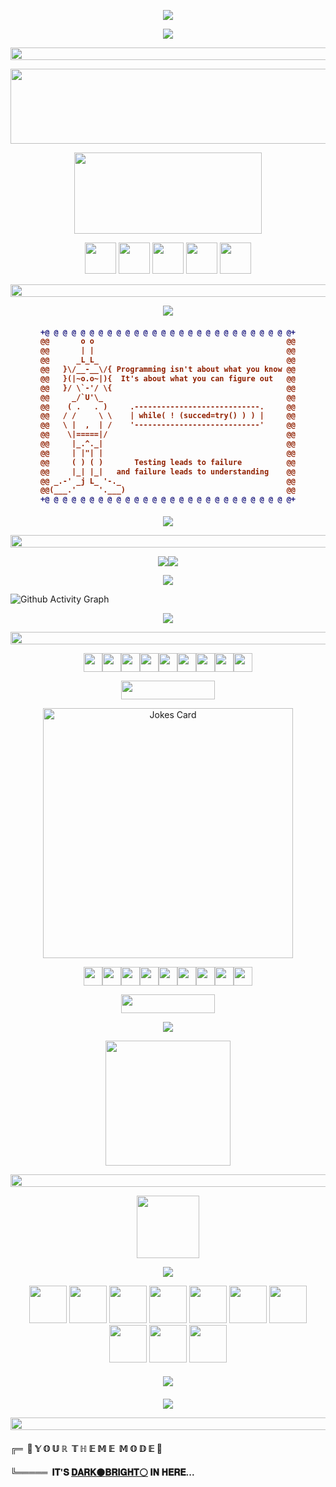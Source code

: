 <!--HELLO EVERYBODY
WEBSITE:
https://readme-typing-svg.herokuapp.com/demo/-->
<p align="center">
<img src="https://readme-typing-svg.herokuapp.com?font=Architects+Daughter&color=%2379A500&size=40&duration=3000&center=true&lines=Hello+Everybody">
<!--GUMP-->
<p align="center">
<img src="https://media.giphy.com/media/QLKSt3wQqlj7a/giphy.gif">
<!--LINE-->
<p align="center">
<img src="https://i.imgur.com/dBaSKWF.gif" height="20" width="1000"> 
<!--ILOVEOPENSOURCE-->
<p align="center">
<img src="https://i.imgur.com/AZa5yxa.png" height="120" width="600">
<!--SPOTIFY
WEBSITE:
https://github.com/kittinan/spotify-github-profile-->
<p align="center">
<img src="https://raw.githubusercontent.com/trinib/spotify-github-profile/master/img/default.svg" height="130" width="300">
<!--PARROTSEMOJI--> 
<p align="center">
<img src="https://github.com/seanprashad/slackmoji/blob/master/emoji/parrots/parrot-trinidadandtobago.gif" height="50" width="50">
<img src="https://github.com/seanprashad/slackmoji/blob/master/emoji/parrots/parrot-trinidadandtobago.gif" height="50" width="50">
<img src="https://github.com/seanprashad/slackmoji/blob/master/emoji/parrots/parrot-trinidadandtobago.gif" height="50" width="50">
<img src="https://github.com/seanprashad/slackmoji/blob/master/emoji/parrots/parrot-trinidadandtobago.gif" height="50" width="50">
<img src="https://github.com/seanprashad/slackmoji/blob/master/emoji/parrots/parrot-trinidadandtobago.gif" height="50" width="50">
<!--LINE-->
<p align="center">
<img src="https://i.imgur.com/dBaSKWF.gif" height="20" width="1000"> 
<!--RSS
TAKE IMAGE FROM https://github.com/trinib/trinib/blob/main/.images/marquee.svg TO YOUR REPO AND EDIT IT--> 
<p align="center">
<img src="https://raw.githubusercontent.com/trinib/trinib/main/.images/marquee.svg"> 
<!--ASCII
WEBSITE:
https://asciiart.website/-->

<h4 align="center"> 

 ```diff
+@ @ @ @ @ @ @ @ @ @ @ @ @ @ @ @ @ @ @ @ @ @ @ @ @ @ @ @+
@@       o o                                           @@
@@       | |                                           @@
@@      _L_L_                                          @@
@@   }\/__-__\/{ Programming isn't about what you know @@
@@   }(|~o.o~|){  It's about what you can figure out   @@
@@   }/ \`-'/ \{                                       @@
@@     _/`U'\_                                         @@
@@    ( .   . )     .----------------------------.     @@
@@   / /     \ \    | while( ! (succed=try() ) ) |     @@
@@   \ |  ,  | /    '----------------------------'     @@
@@    \|=====|/                                        @@
@@     |_.^._|                                         @@
@@     | |"| |                                         @@
@@     ( ) ( )       Testing leads to failure          @@
@@     |_| |_|   and failure leads to understanding    @@
@@ _.-' _j L_ '-._                                     @@
@@(___.'     '.___)                                    @@
+@ @ @ @ @ @ @ @ @ @ @ @ @ @ @ @ @ @ @ @ @ @ @ @ @ @ @ @+
```
</h4> 

<!--RSS-->
<p align="center">
<img src="https://raw.githubusercontent.com/trinib/trinib/main/.images/marquee2.svg">
<!--LINE-->
<p align="center">
<img src="https://i.imgur.com/dBaSKWF.gif" height="20" width="1000"> 
<!--STATS
WEBSITE:
https://github.com/anuraghazra/github-readme-stats-->
<p align="center">
<img src="https://github-readme-stats.vercel.app/api?username=trinib&show_icons=true&theme=merko"><img src="https://github-readme-streak-stats.herokuapp.com?user=trinib&theme=merko&date_format=M%20j%5B%2C%20Y%5D" >
<!--LANGUAGES
WEBSITE:
https://github.com/anuraghazra/github-readme-stats-->
<p align="center">
<img src="https://github-readme-stats.vercel.app/api/top-langs/?username=trinib&layout=compact&theme=merko">

<!--ACTIVITYGRAPH
WEBSITE:
https://github.com/Ashutosh00710/github-readme-activity-graph#customization-->
![Github Activity Graph](https://intense-river-40395.herokuapp.com/graph?username=Jimmy&theme=react-dark&hide_border=true&color=00d668&line=00d668&point=8b007e)
 
<!--SNAKE
WEBSITE:
https://github.com/Platane/snk-->
<p align="center">
<img src="https://raw.githubusercontent.com/trinib/trinib/output/github-contribution-grid-snake.svg">
 <!--LINE-->
<p align="center">
<img src="https://i.imgur.com/dBaSKWF.gif" height="20" width="1000"> 
 <!--JOYEMOJI-->
<p align="center">
<img src="https://github.com/seanprashad/slackmoji/blob/master/emoji/blob/blob-joy-gif.gif" width="30"><img src="https://github.com/seanprashad/slackmoji/blob/master/emoji/blob/blob-joy-gif.gif" width="30"><img src="https://github.com/seanprashad/slackmoji/blob/master/emoji/blob/blob-joy-gif.gif" width="30"><img src="https://github.com/seanprashad/slackmoji/blob/master/emoji/blob/blob-joy-gif.gif" width="30"><img src="https://github.com/seanprashad/slackmoji/blob/master/emoji/blob/blob-joy-gif.gif" width="30"><img src="https://github.com/seanprashad/slackmoji/blob/master/emoji/blob/blob-joy-gif.gif" width="30"><img src="https://github.com/seanprashad/slackmoji/blob/master/emoji/blob/blob-joy-gif.gif" width="30"><img src="https://github.com/seanprashad/slackmoji/blob/master/emoji/blob/blob-joy-gif.gif" width="30"><img src="https://github.com/seanprashad/slackmoji/blob/master/emoji/blob/blob-joy-gif.gif" width="30">
<!--JOKE-->
<p align="center">
<img src="https://i.imgur.com/KwHw09D.gif" height="30" width="150">
<!--JOKECARD-->
<p align="center">
<img src="https://readme-jokes.vercel.app/api" alt="Jokes Card" width="400">
<!--WINEEMOJI-->
<p align="center">
<img src="https://github.com/seanprashad/slackmoji/blob/master/emoji/blob/blob-wine-gif.gif" width="30"><img src="https://github.com/seanprashad/slackmoji/blob/master/emoji/blob/blob-wine-gif.gif" width="30"><img src="https://github.com/seanprashad/slackmoji/blob/master/emoji/blob/blob-wine-gif.gif" width="30"><img src="https://github.com/seanprashad/slackmoji/blob/master/emoji/blob/blob-wine-gif.gif" width="30"><img src="https://github.com/seanprashad/slackmoji/blob/master/emoji/blob/blob-wine-gif.gif" width="30"><img src="https://github.com/seanprashad/slackmoji/blob/master/emoji/blob/blob-wine-gif.gif" width="30"><img src="https://github.com/seanprashad/slackmoji/blob/master/emoji/blob/blob-wine-gif.gif" width="30"><img src="https://github.com/seanprashad/slackmoji/blob/master/emoji/blob/blob-wine-gif.gif" width="30"><img src="https://github.com/seanprashad/slackmoji/blob/master/emoji/blob/blob-wine-gif.gif" width="30">
<!--QUOTES-->
<p align="center">
<img src="https://i.imgur.com/OFloXS3.gif" height="30" width="150">
<!--QUOTESCARD-->
<p align="center">
<img src="https://github-readme-quotes.herokuapp.com/quote?theme=merko&animation=grow_out_in&layout=churchill&font=default">
<!--REFRESHPAGE-->
<p align="center">
<img src="https://i.imgur.com/mGhPUXI.gif" width="200">
<!--LINE-->
<p align="center">
<img src="https://i.imgur.com/dBaSKWF.gif" height="20" width="1000">  
<!--CAT-->
<p align="center">
<img src="https://media.giphy.com/media/WUlplcMpOCEmTGBtBW/giphy.gif" width="100">
<!--INTEREST-->
<p align="center">
<img src="https://i.imgur.com/ozEwbHs.gif">
<!--ICONS-->
<p align="center">
<img src="https://www.vectorlogo.zone/logos/reactjs/reactjs-icon.svg" width="60">
 <img src="https://www.vectorlogo.zone/logos/w3_html5/w3_html5-icon.svg" width="60">
 <img src="https://www.vectorlogo.zone/logos/w3_css/w3_css-icon.svg" width="60">
<img src="https://upload.vectorlogo.zone/logos/javascript/images/239ec8a4-163e-4792-83b6-3f6d96911757.svg" width="60">
<img src="https://www.vectorlogo.zone/logos/typescriptlang/typescriptlang-icon.svg" width="60">
<img src="https://www.vectorlogo.zone/logos/adobe_illustrator/adobe_illustrator-icon.svg" width="60">
<img src="https://www.vectorlogo.zone/logos/figma/figma-icon.svg" width="60"> 
<img src="https://www.vectorlogo.zone/logos/nodejs/nodejs-icon.svg" width="60">
<img src="https://www.vectorlogo.zone/logos/expoio/expoio-icon.svg" width="60">
<img src="https://www.vectorlogo.zone/logos/github/github-icon.svg" width="60">
<!--VIEWS
WEBSITE:
https://github.com/antonkomarev/github-profile-views-counter-->
<h4 align="center"
 
![](https://komarev.com/ghpvc/?username=trinib&color=0E9C47&style=for-the-badge)

<h4>
<!--TROPHY
WEBSITE:
https://github.com/ryo-ma/github-profile-trophy-->
<p align="center">
<img src="https://github-profile-trophy.vercel.app/?username=trinib&theme=tokyonight&no-frame=true&row=1&&margin-w=30&no-bg=true">
<!--LINE--> 
<p align="center">
<img src="https://i.imgur.com/dBaSKWF.gif" height="20" width="1000">
<!--THEME
WEBSITE:
https://fancytext.blogspot.com/-->
<h4 align="left"> 
 
╔═&nbsp;&nbsp;👀 𝕐&nbsp;𝕆&nbsp;𝕌&nbsp;ℝ&nbsp;&nbsp;𝕋&nbsp;ℍ&nbsp;𝔼&nbsp;𝕄&nbsp;𝔼&nbsp;&nbsp;𝕄&nbsp;𝕆&nbsp;𝔻&nbsp;𝔼 👀
<h4>
<h4 align="left">  
 
╚═════ &nbsp;𝐈𝐓'𝐒 [𝐃𝐀𝐑𝐊⚫](https://github.com/settings/appearance#gh-dark-mode-only)[𝐁𝐑𝐈𝐆𝐇𝐓⚪](https://github.com/settings/appearance#gh-light-mode-only) 𝐈𝐍 𝐇𝐄𝐑𝐄...
<h4> 
<!--
[![spotify-github-profile](https://spotify-github-profile.vercel.app/api/view?uid=rletc6ayb3llkoe9jvefv3m3h&cover_image=false&theme=default)](https://github.com/kittinan/spotify-github-profile)</p></h1>

**trinib/trinib** is a ✨ _special_ ✨ repository because its `README.md` (this file) appears on your GitHub profile.

Here are some ideas to get you started:

- 🔭 I’m currently working on ...
- 🌱 I’m currently learning ...
- 👯 I’m looking to collaborate on ...
- 🤔 I’m looking for help with ...
- 💬 Ask me about ...
- 📫 How to reach me: ...
- 😄 Pronouns: ...
- ⚡ Fun fact: ...
-->
